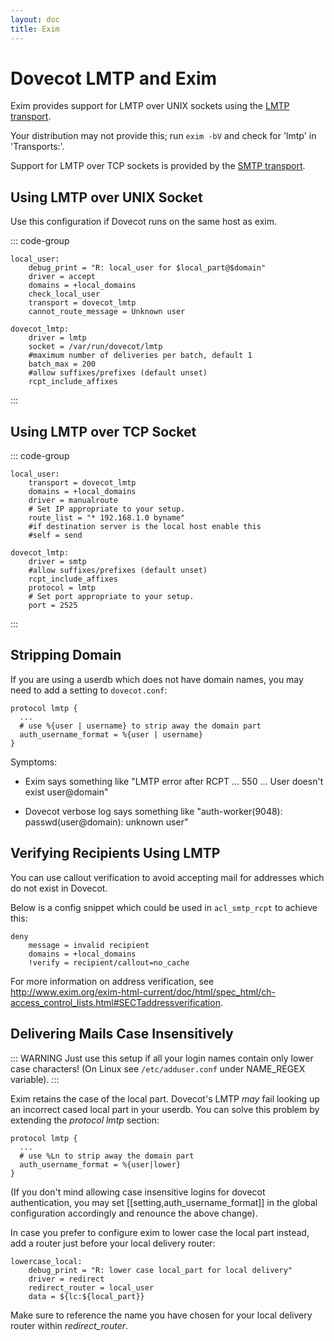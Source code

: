```yaml
---
layout: doc
title: Exim
---
```


# Dovecot LMTP and Exim

Exim provides support for LMTP over UNIX sockets using the
[LMTP transport](http://www.exim.org/exim-html-current/doc/html/spec_html/ch-the_lmtp_transport.html).

Your distribution may not provide this; run `exim -bV` and check for
'lmtp' in 'Transports:'.

Support for LMTP over TCP sockets is provided by the
[SMTP transport](http://www.exim.org/exim-html-current/doc/html/spec_html/ch-the_smtp_transport.html).

## Using LMTP over UNIX Socket

Use this configuration if Dovecot runs on the same host as exim.

::: code-group
```[router]
local_user:
    debug_print = "R: local_user for $local_part@$domain"
    driver = accept
    domains = +local_domains
    check_local_user
    transport = dovecot_lmtp
    cannot_route_message = Unknown user
```

```[transport]
dovecot_lmtp:
    driver = lmtp
    socket = /var/run/dovecot/lmtp
    #maximum number of deliveries per batch, default 1
    batch_max = 200
    #allow suffixes/prefixes (default unset)
    rcpt_include_affixes
```
:::

## Using LMTP over TCP Socket

::: code-group
```[router]
local_user:
    transport = dovecot_lmtp
    domains = +local_domains
    driver = manualroute
    # Set IP appropriate to your setup.
    route_list = "* 192.168.1.0 byname"
    #if destination server is the local host enable this
    #self = send
```

```[transport]
dovecot_lmtp:
    driver = smtp
    #allow suffixes/prefixes (default unset)
    rcpt_include_affixes
    protocol = lmtp
    # Set port appropriate to your setup.
    port = 2525
```
:::

## Stripping Domain

If you are using a userdb which does not have domain names, you may need
to add a setting to `dovecot.conf`:

```
protocol lmtp {
  ...
  # use %{user | username} to strip away the domain part
  auth_username_format = %{user | username}
}
```

Symptoms:

- Exim says something like "LMTP error after RCPT ... 550 ... User
  doesn't exist user@domain"

- Dovecot verbose log says something like "auth-worker(9048):
  passwd(user@domain): unknown user"

## Verifying Recipients Using LMTP

You can use callout verification to avoid accepting mail for addresses
which do not exist in Dovecot.

Below is a config snippet which could be used in `acl_smtp_rcpt` to
achieve this:

```
deny
    message = invalid recipient
    domains = +local_domains
    !verify = recipient/callout=no_cache
```

For more information on address verification, see
http://www.exim.org/exim-html-current/doc/html/spec_html/ch-access_control_lists.html#SECTaddressverification.

## Delivering Mails Case Insensitively

::: WARNING
Just use this setup if all your login names contain only lower case
characters! (On Linux see `/etc/adduser.conf` under NAME_REGEX variable).
:::

Exim retains the case of the local part. Dovecot's LMTP *may* fail
looking up an incorrect cased local part in your userdb. You can solve
this problem by extending the *protocol lmtp* section:

```[dovecot.conf]
protocol lmtp {
  ...
  # use %Ln to strip away the domain part
  auth_username_format = %{user|lower}
}
```

(If you don't mind allowing case insensitive logins for dovecot
authentication, you may set [[setting,auth_username_format]] in the global
configuration accordingly and renounce the above change).

In case you prefer to configure exim to lower case the local part
instead, add a router just before your local delivery router:

```
lowercase_local:
    debug_print = "R: lower case local_part for local delivery"
    driver = redirect
    redirect_router = local_user
    data = ${lc:${local_part}}
```

Make sure to reference the name you have chosen for your local delivery
router within *redirect_router*.
